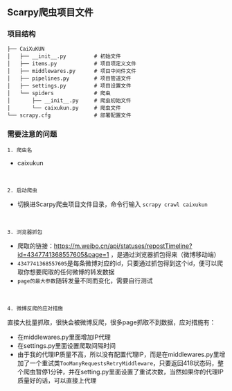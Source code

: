 ## Scarpy爬虫项目文件

### 项目结构
```
├── CaiXuKUN
│   ├── __init__.py         # 初始文件
│   ├── items.py            # 项目项定义文件
│   ├── middlewares.py      # 项目中间件文件
│   ├── pipelines.py        # 项目管道文件
│   ├── settings.py         # 项目设置文件
│   └── spiders             # 爬虫
│       ├── __init__.py     # 爬虫初始文件
│       └── caixukun.py     # 爬虫文件
└── scrapy.cfg              # 部署配置文件
```

### 需要注意的问题
``1. 爬虫名``
- caixukun

</br>

``2. 启动爬虫``
- 切换进Scarpy爬虫项目文件目录，命令行输入 ```scrapy crawl caixukun```

</br>

``3. 浏览器抓包``
- 爬取的链接：https://m.weibo.cn/api/statuses/repostTimeline?id=4347741368557605&page=1 ，是通过浏览器抓包得来（微博移动端）
- `4347741368557605`是每条微博对应的id，只要通过抓包得到这个id，便可以爬取你想要爬取的任何微博的转发数据
- `page的最大参数`随转发量不同而变化，需要自行测试

</br>

``4. 微博反爬的应对措施``

直接大批量抓取，很快会被微博反爬，很多page抓取不到数据，应对措施有：

- 在middlewares.py里面增加IP代理
- 在settings.py里面设置爬取间隔时间
- 由于我的代理IP质量不高，所以没有配置代理IP，而是在middlewares.py里增加了一个重试类`TooManyRequestsRetryMiddleware`，只要返回418状态码，整个爬虫暂停1分钟，并在setting.py里面设置了重试次数，当然如果你的代理IP质量好的话，可以直接上代理
